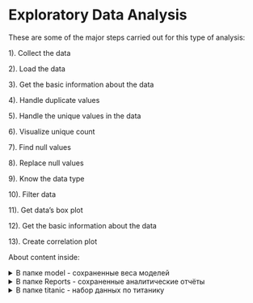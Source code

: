 # Exploratory Data Analysis
These are some of the major steps carried out for this type of analysis:

1). Collect the data

2). Load the data

3). Get the basic information about the data

4). Handle duplicate values

5). Handle the unique values in the data

6). Visualize unique count

7). Find null values

8). Replace null values

9). Know the data type

10). Filter data

11). Get data’s box plot

12). Get the basic information about the data

13). Create correlation plot

About content inside:

<details><summary>В папке model - сохраненные веса моделей</summary></details>
<details><summary>В папке Reports - сохраненные аналитические отчёты </summary></details>
<details><summary>В папке titanic - набор данных по титанику</summary></details>
